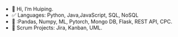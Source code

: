 - 👋 Hi, I’m Huiping.
- ✅ Languages: Python, Java,JavaScript, SQL, NoSQL
- 🎨 :Pandas, Numpy, ML, Pytorch, Mongo DB, Flask, REST API, CPC.
- 🚀 Scrum Projects: Jira, Kanban, UML.



<!---
Huiping27/Huiping27 is a ✨ special ✨ repository because its `README.md` (this file) appears on your GitHub profile.
You can click the Preview link to take a look at your changes.
--->
